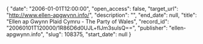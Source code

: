 {
  "date": "2006-01-01T12:00:00", 
  "open_access": false, 
  "target_url": "http://www.ellen-apgwynn.info/", 
  "description": "", 
  "end_date": null, 
  "title": "Ellen ap Gwynn Plaid Cymru - The Party of Wales", 
  "record_id": "20060101T120000/1R86D6d0UJL+flJm3sulsQ==", 
  "publisher": "ellen-apgwynn.info", 
  "slug": 108375, 
  "start_date": null
}

